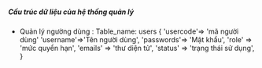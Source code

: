 ##### Cấu trúc dữ liệu của hệ thống quản lý
- Quản lý ngường dùng :
Table_name: users
    {
        'usercode'=> 'mã người dùng'
        'username'=>'Tên người dùng',
        'passwords'=> 'Mật khẩu',
        'role' => 'mức quyền hạn',
        'emails' => 'thư diện tử',
        'status' => 'trạng thái sử dụng',
    }
